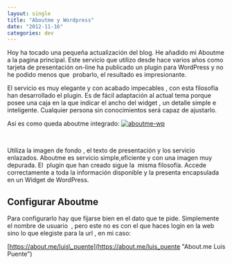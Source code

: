 ```yaml
---
layout: single
title: "Aboutme y Wordpress"
date: "2012-11-16"
categories: dev
---
```


Hoy ha tocado una pequeña actualización del blog. He añadido mi Aboutme a la pagina principal. Este servicio que utilizo desde hace varios años como tarjeta de presentación on-line ha publicado un plugin para WordPress y no he podido menos que  probarlo, el resultado es impresionante.

El servicio es muy elegante y con acabado impecables , con esta filosofía han desarrollado el plugin. Es de fácil adaptación al actual tema porque posee una caja en la que indicar el ancho del widget , un detalle simple e inteligente. Cualquier persona sin conocimientos será capaz de ajustarlo.

Así es como queda aboutme integrado: [![aboutme-wp](images/8145813107_31047a2e8b_z.jpg "about.me")](https://www.flickr.com/photos/12949201@N08/8145813107/ "aboutme-wp por sicotico, en Flickr")

 

Utiliza la imagen de fondo , el texto de presentación y los servicio enlazados. Aboutme es servicio simple,eficiente y con una imagen muy depurada. El  plugin que han creado sigue la  misma filosofía. Accede correctamente a toda la información disponible y la presenta encapsulada en un Widget de WordPress.

## Configurar Aboutme

Para configurarlo hay que fijarse bien en el dato que te pide. Simplemente el nombre de usuario  , pero este no es con el que haces login en la web sino lo que elegiste para la url , en mi caso:

[https://about.me/luis\_puente](https://about.me/luis_puente "About.me Luis Puente")
